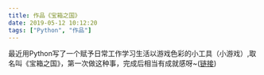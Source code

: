 ```yaml
---
title: 作品《宝箱之国》
date: 2019-05-12 10:12:20
tags: ["Python", "作品"]
---
```


最近用Python写了一个赋予日常工作学习生活以游戏色彩的小工具（小游戏）,取名叫《宝箱之国》，第一次做这种事，完成后相当有成就感呀~([链接](https://github.com/iohaoyu/treasure-box))